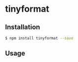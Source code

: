# tinyformat

## Installation
```sh
$ npm install tinyformat --save
```

## Usage
```javascript
```
